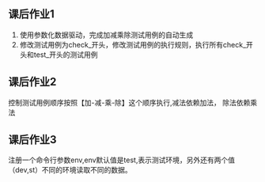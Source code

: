 ## 课后作业1
1. 使用参数化数据驱动，完成加减乘除测试用例的自动生成
2. 修改测试用例为check_开头，修改测试用例的执行规则，执行所有check_开头和test_开头的测试用例

## 课后作业2
控制测试用例顺序按照【加-减-乘-除】这个顺序执行,减法依赖加法， 除法依赖乘法

## 课后作业3
注册一个命令行参数env,env默认值是test,表示测试环境，另外还有两个值 （dev,st）不同的环境读取不同的数据。